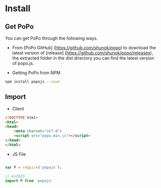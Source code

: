 # Install

## Get PoPo

You can get PoPo through the following ways.

- From [PoPo GitHub] (https://github.com/shunok/popo) to download the latest version of [release] (https://github.com/shunok/popo/releases), the extracted folder in the dist directory you can find the latest version of popo.js.

- Getting PoPo from NPM

```cmd
npm install popojs --save
```

## Import

- Client

```html
<!DOCTYPE html>
<html>
<head>
    <meta charset="utf-8">
    <script src="popo.min.js"></script>
</head>
</html>
```

- JS File

```js

var P = require('popojs');

// es2015
import P from 'popojs'

```